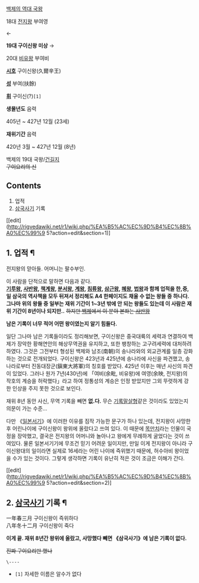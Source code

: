 [백제의 역대 국왕](%EB%B0%B1%EC%A0%9C/%EC%99%95%EC%82%AC.md)

18대 [전지왕](%EC%A0%84%EC%A7%80%EC%99%95.md) 부여영

←

**19대 구이신왕 미상**
→

20대 [비유왕](%EB%B9%84%EC%9C%A0%EC%99%95.md) 부여비

  

**[시호](%EC%8B%9C%ED%98%B8.md)**
구이신왕(久爾辛王)

**[성](%EC%84%B1.md)**
부여(扶餘)

**[휘](%ED%9C%98.md)**
구이신(?)`[1]`

**생몰년도**
음력

405년 ~ 427년 12월 (23세)

**재위기간**
음력

420년 3월 ~ 427년 12월 (8년)

  
백제의 19대 국왕/[건길지](%EA%B1%B4%EA%B8%B8%EC%A7%80.md)  
<del>구이요리의 신</del>

## Contents

    

1. 업적 
2. [삼국사기](%EC%82%BC%EA%B5%AD%EC%82%AC%EA%B8%B0.md) 기록 

[[edit](http://rigvedawiki.net/r1/wiki.php/%EA%B5%AC%EC%9D%B4%EC%8B%A0%EC%99%9
5?action=edit&section=1)]

## 1. 업적 ¶

전지왕의 맏아들. 어머니는 팔수부인.

  

이 사람을 단적으로 말하면 다음과 같다.  
**[기루왕](%EA%B8%B0%EB%A3%A8%EC%99%95.md), [사반왕](%EC%82%AC%EB%B0%98%EC%99%95.md), [책계왕](%EC%B1%85%EA%B3%84%EC%99%95.md), [분서왕](%EB%B6%84%EC%84%9C%EC%99%95.md), [계왕](%EA%B3%84%EC%99%95.md), [침류왕](%EC%B9%A8%EB%A5%98%EC%99%95.md), [삼근왕](%EC%82%BC%EA%B7%BC%EC%99%95.md), [혜왕](%ED%98%9C%EC%99%95.md), [법왕](%EB%B2%95%EC%99%95.md)과 함께 업적을 한,중,일 삼국의 역사책을 모두 뒤져서 정리해도 A4 한페이지도 채울 수 없는 왕들 중 하나다. 그나마 위의 왕들 중 일부는 재위 기간이 1~3년 밖에 안 되는 왕들도 있는데 이 사람은 재위 기간이 8년이나 되지만..** <del>하지만 [백제](%EB%B0%B1%EC%A0%9C.md)에서 이 분야 본좌는 [사반왕](%EC%82%AC%EB%B0%98%EC%99%95.md)</del>

  

**남은 기록이 너무 적어 어떤 왕이였는지 알기 힘들다.**

  

일단 그나마 남은 기록들이라도 정리해보면, 구이신왕은 중국대륙의 세력과 연결하여 백제가 장악한 황해연안의 해상무역권을 유지하고, 또한
팽창하는 고구려세력에 대처하려하였다. 그것은 그전부터 형성된 백제와 남조(南朝)의 송나라와의 외교관계를 일층 강화하는 것으로 전개되었다.
구이신왕은 423년과 425년에 송나라에 사신을 파견했고, 송나라로부터 진동대장군(鎭東大將軍)의 칭호를 받았다. 425년 이후는 매년 사신의
파견이 있었다. 그러나 원가 7년(430년)에 「여비(余毗, 비유왕)에 여영(余映, 전지왕)의 작호의 계승을 허락했다」라고 하여 정통성의
계승은 인정 받았지만 그외 뚜렷하게 강한 인상을 주지 못한 것으로 보인다.

  

재위 8년 동안 사신, 무역 기록을 빼면 **없.다.** 무슨
[기록말살형](%EA%B8%B0%EB%A1%9D%EB%A7%90%EC%82%B4%ED%98%95.md)같은 것이라도 있었는지 의문이
가는 수준...

  

다만 《[일본서기](%EC%9D%BC%EB%B3%B8%EC%84%9C%EA%B8%B0.md)》에 이러한 이유를 짐작 가능한 문구가 하나
있는데, 전지왕이 사망한 후 어린나이에 구이신왕이 왕위에 올랐다고 쓰여 있다. 이 때문에
[목만치](%EB%AA%A9%EB%A7%8C%EC%B9%98.md)라는 인물이 국정을 장악했고, 결국은 전지왕의 어머니와 놀아나고
왕에게 무례하게 굴었다는 것이 쓰여있다. 물론 일본서기기에 무조건 믿기 어려운 일이지만, 만일 이게 전지왕이 아니라 구이신왕대의 일이라면
실제로 16세라는 어린 나이에 즉위했기 때문에, 허수아비 왕이었을 수가 있는 것이다. 그렇게 생각하면 기록이 유난히 적은 것이 조금은 이해가
간다.

  

[[edit](http://rigvedawiki.net/r1/wiki.php/%EA%B5%AC%EC%9D%B4%EC%8B%A0%EC%99%9
5?action=edit&section=2)]

## 2. [삼국사기](%EC%82%BC%EA%B5%AD%EC%82%AC%EA%B8%B0.md) 기록 ¶

一年春三月 구이신왕이 즉위하다  
八年冬十二月 구이신왕이 죽다

  

**이게 끝. 재위 8년간 왕위에 올랐고, 사망했다 빼면 《삼국사기》에 남은 기록이 없다.**

  

<del>진짜 구이요리만 했나</del>

`\----`

  * `[1]` 자세한 이름은 알수가 없다

